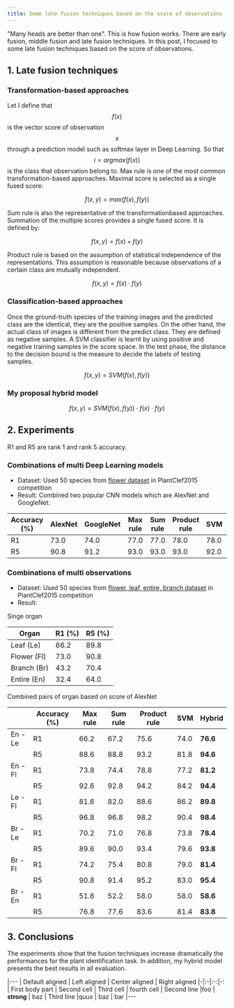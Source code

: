 ```yaml
---
title: Some late fusion techniques based on the score of observations
---
```

"Many heads are better than one". This is how fusion works. There are early fusion, middle fusion and late fusion techniques.
In this post, I focused to  some late fusion techniques based on the score of observations.

## 1. Late fusion techniques

### Transformation-based approaches

Let I define that $$f(x)$$ is the vector score of observation $$x$$ through a prediction model such as softmax layer in Deep Learning.
So that $$i = argmax(f(x))$$ is the class that observation belong to.
Max rule is one of the most common transformation-based approaches. Maximal score is selected as a single fused score:

$$f(x, y) = max(f(x), f(y))$$
 
Sum rule is also the representative of the transformationbased approaches. Summation of the multiple scores provides a single fused score. It is defined by:

$$f(x, y) = f(x) + f(y)$$
 
Product rule is based on the assumption of statistical independence of the representations.
This assumption is reasonable because observations of a certain class are mutually independent.
 
$$f(x, y) = f(x) \cdot f(y)$$

### Classification-based approaches

Once the ground-truth species of the training images and the predicted
class are the identical, they are the positive samples. On
the other hand, the actual class of images is different from
the predict class. They are defined as negative samples. A SVM
classifier is learnt by using positive and negative
training samples in the score space. In the test phase, the
distance to the decision bound is the measure to decide the
labels of testing samples.

$$f(x, y) = SVM(f(x), f(y))$$

### My proposal hybrid model

$$f(x, y) = SVM(f(x), f(y)) \cdot f(x) \cdot f(y)$$

## 2. Experiments

R1 and R5 are rank 1 and rank 5 accuracy.

### Combinations of multi Deep Learning models

* Dataset: Used 50 species from [flower dataset](http://www.imageclef.org/lifeclef/2015/plant) in PlantClef2015 competition
* Result: Combined two popular CNN models which are AlexNet and GoogleNet.


| Accuracy (%) | AlexNet | GoogleNet | Max rule | Sum rule  | Product rule | SVM | Hybrid |
|---|---|---|---|---|---|---|---|
| R1 | 73.0 | 74.0 | 77.0 | 77.0 | 78.0 | 78.0 | **78.2** |
| R5 | 90.8 | 91.2 | 93.0 | 93.0 | 93.0 | 92.0 | **93.0** |


### Combinations of multi observations

* Dataset: Used 50 species from [flower, leaf, entire, branch dataset](http://www.imageclef.org/lifeclef/2015/plant) in PlantClef2015 competition
* Result:

Singe organ


|Organ| R1 (%) | R5 (%) |
|---|---|---|
|Leaf (Le) | 66.2 | 89.8 |
|Flower (Fl) | 73.0 | 90.8 |
|Branch (Br) | 43.2 | 70.4 |
|Entire (En) | 32.4 | 64.0 |

Combined pairs of organ based on score of AlexNet


|     | Accuracy (%) | Max rule | Sum rule | Product rule | SVM  | Hybrid |
|---|---|---|---|---|---|---|
|En - Le | R1 | 66.2 | 67.2 |75.6 | 74.0 | **76.6** |
|        | R5 | 88.6 | 88.8 | 93.2 | 81.8 | **94.6** |
|En - Fl | R1 | 73.8 | 74.4 | 78.8 | 77.2 | **81.2** |
|        | R5 | 92.6 | 92.8 | 94.2 | 84.2 | **94.4** |
|Le - Fl | R1 | 81.6 | 82.0 | 88.6 | 86.2 | **89.8** |
|        | R5 | 96.8 | 96.8 | 98.2 | 90.4 | **98.4** |
|Br - Le | R1 | 70.2 | 71.0 | 76.8 | 73.8 | **78.4** |
|        | R5 | 89.6 | 90.0 | 93.4 | 79.6 | **93.8** |
|Br - Fl | R1 | 74.2 | 75.4 | 80.8 | 79.0 | **81.4** |
|        | R5 | 90.8 | 91.4 | 95.2 | 83.0 | **95.4** |
|Br - En | R1 | 51.6 | 52.2 | 58.0 | 58.0 | **58.6** |
|        | R5 | 76.8 | 77.6 | 83.6 | 81.4 | **83.8** |


## 3. Conclusions

The experiments show that the fusion techniques increase dramatically the
performances for the plant identification task. In addition, my hybrid model presents the best results in all
evaluation.


|---
| Default aligned | Left aligned | Center aligned | Right aligned
|-|:-|:-:|-:
| First body part | Second cell | Third cell | fourth cell
| Second line |foo | **strong** | baz
| Third line |quux | baz | bar
|---
